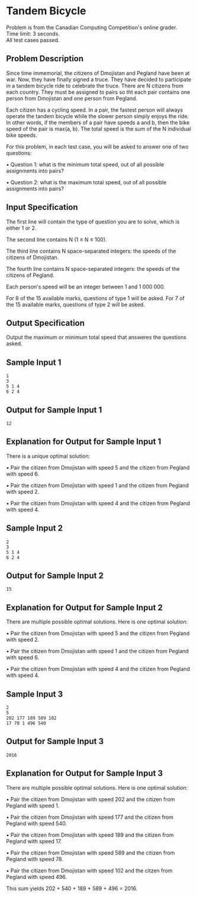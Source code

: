 # Tandem Bicycle
Problem is from the Canadian Computing Competition's online grader.\
Time limit: 3 seconds.\
All test cases passed.

## Problem Description
Since time immemorial, the citizens of Dmojistan and Pegland have been at war. Now, they have finally signed a truce. They have decided to participate in a tandem bicycle ride to celebrate the truce. There are N citizens from each country. They must be assigned to pairs so tht each pair contains one person from Dmojistan and one person from Pegland.

Each citizen has a cycling speed. In a pair, the fastest person will always operate the tandem bicycle while the slower person simply enjoys the ride. In other words, if the members of a pair have speeds a and b, then the bike speed of the pair is max(a, b). The total speed is the sum of the N individual bike speeds.

For this problem, in each test case, you will be asked to answer one of two questions:

• Question 1: what is the minimum total speed, out of all possible assignments into pairs?

• Question 2: what is the maximum total speed, out of all possible assignments into pairs?

## Input Specification
The first line will contain the type of question you are to solve, which is either 1 or 2.

The second line contains N (1 ≤ N ≤ 100).

The third line contains N space-separated integers: the speeds of the citizens of Dmojistan.

The fourth line contains N space-separated integers: the speeds of the citizens of Pegland.

Each person's speed will be an integer between 1 and 1 000 000.

For 8 of the 15 available marks, questions of type 1 will be asked. For 7 of the 15 available marks, questions of type 2 will be asked.

## Output Specification
Output the maximum or minimum total speed that answeres the questions asked.

## Sample Input 1
```
1
3
5 1 4
6 2 4
```

## Output for Sample Input 1
```
12
```

## Explanation for Output for Sample Input 1
There is a unique optimal solution:

• Pair the citizen from Dmojistan with speed 5 and the citizen from Pegland with speed 6.

• Pair the citizen from Dmojistan with speed 1 and the citizen from Pegland with speed 2.

• Pair the citizen from Dmojistan with speed 4 and the citizen from Pegland with speed 4.

## Sample Input 2
```
2
3
5 1 4
6 2 4
```

## Output for Sample Input 2
```
15
```

## Explanation for Output for Sample Input 2
There are multiple possible optimal solutions. Here is one optimal solution:

• Pair the citizen from Dmojistan with speed 5 and the citizen from Pegland with speed 2.

• Pair the citizen from Dmojistan with speed 1 and the citizen from Pegland with speed 6.

• Pair the citizen from Dmojistan with speed 4 and the citizen from Pegland with speed 4.

## Sample Input 3
```
2
5
202 177 189 589 102
17 78 1 496 540
```

## Output for Sample Input 3
```
2016
```

## Explanation for Output for Sample Input 3
There are multiple possible optimal solutions. Here is one optimal solution:

• Pair the citizen from Dmojistan with speed 202 and the citizen from Pegland with speed 1.

• Pair the citizen from Dmojistan with speed 177 and the citizen from Pegland with speed 540.

• Pair the citizen from Dmojistan with speed 189 and the citizen from Pegland with speed 17.

• Pair the citizen from Dmojistan with speed 589 and the citizen from Pegland with speed 78.

• Pair the citizen from Dmojistan with speed 102 and the citzen from Pegland with speed 496.

This sum yields 202 + 540 + 189 + 589 + 496 = 2016.

